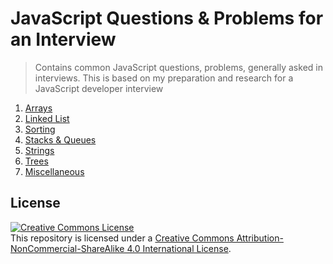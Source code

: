# JavaScript Questions & Problems for an Interview

> Contains common JavaScript questions, problems, generally asked in interviews. This is based on my preparation and research for a JavaScript developer interview

1. [Arrays](https://github.com/Narahari-Sundaragopalan/JavaScript-Interview-Prep/tree/master/exercises/arrays)
2. [Linked List](https://github.com/Narahari-Sundaragopalan/JavaScript-Interview-Prep/tree/master/exercises/linkedlist)
3. [Sorting](https://github.com/Narahari-Sundaragopalan/JavaScript-Interview-Prep/tree/master/exercises/sorting)
4. [Stacks & Queues](https://github.com/Narahari-Sundaragopalan/JavaScript-Interview-Prep/tree/master/exercises/stacks%26queues)
5. [Strings](https://github.com/Narahari-Sundaragopalan/JavaScript-Interview-Prep/tree/master/exercises/strings)
6. [Trees](https://github.com/Narahari-Sundaragopalan/JavaScript-Interview-Prep/tree/master/exercises/trees)
7. [Miscellaneous](https://github.com/Narahari-Sundaragopalan/JavaScript-Interview-Prep/tree/master/exercises/misc)


## License

<a rel="license" href="http://creativecommons.org/licenses/by-nc-sa/4.0/"><img alt="Creative Commons License" style="border-width:0" src="https://i.creativecommons.org/l/by-nc-sa/4.0/88x31.png" /></a><br /><span xmlns:dct="http://purl.org/dc/terms/" property="dct:title">This repository</span> is licensed under a <a rel="license" href="http://creativecommons.org/licenses/by-nc-sa/4.0/">Creative Commons Attribution-NonCommercial-ShareAlike 4.0 International License</a>.
